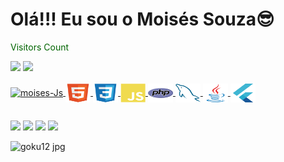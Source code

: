 <h1> Olá!!! Eu sou o Moisés Souza😎 </h1>
<div>
  <p style="color: darkgreen;" >Visitors Count</p> <img src="https://profile-counter.glitch.me/{moisessouzapy}/count.svg"/>
 <img height="180em" src="https://github-readme-stats.vercel.app/api?username=moisessouzapy&show_icons=true&theme=dark&include_all_commits=true&count_private=true"/>
</div>
 
 

<div align="center">
  <a href="https://github.com/moisessouzapy">
  
</div>
 
  <div style="display: inline_block"><br>
  <img align="center" alt="moises-Js" height="30" width="40" src="https://cdn.jsdelivr.net/gh/devicons/devicon/icons/python/python-original.svg" />
  <img align="center" alt="moises-HTML" height="30" width="40" src="https://raw.githubusercontent.com/devicons/devicon/master/icons/html5/html5-original.svg">
  <img align="center" alt="moises-CSS" height="30" width="40" src="https://raw.githubusercontent.com/devicons/devicon/master/icons/css3/css3-original.svg">
  <img align="center" alt="moises-Js" height="30" width="40" src="https://raw.githubusercontent.com/devicons/devicon/master/icons/javascript/javascript-plain.svg"> 
  <img align="center" alt="moises-php" height="30" width="40" src="https://raw.githubusercontent.com/devicons/devicon/master/icons/php/php-original.svg"> 
  <img align="center" alt="moises-mysql" height="30" width="40" src="https://raw.githubusercontent.com/devicons/devicon/master/icons/mysql/mysql-original.svg">
  <img align="center" alt="moises-java" height="30" width="40" src="https://raw.githubusercontent.com/devicons/devicon/master/icons/java/java-original.svg">
  <img align="center" alt="moises-java" height="30" width="40" src="https://raw.githubusercontent.com/devicons/devicon/master/icons/flutter/flutter-original.svg">
  </div>

  ##
  
<div> 
  <a href="https://instagram.com/devmoisessouza" target="_blank"><img src="https://img.shields.io/badge/-Instagram-%23E4405F?style=for-the-badge&logo=instagram&logoColor=white" target="_blank"></a>
  <a href = "mailto:moisessouza0204@gmail.com"><img src="https://img.shields.io/badge/-Gmail-%23333?style=for-the-badge&logo=gmail&logoColor=white" target="_blank"></a>
  <a href="https://www.linkedin.com/in/moisés-souza-67a69a216" target="_blank"><img src="https://img.shields.io/badge/-LinkedIn-%230077B5?style=for-the-badge&logo=linkedin&logoColor=white" target="_blank"></a>
  <a href = "https://steamcommunity.com/profiles/76561198128352755/"><img src="https://img.shields.io/badge/Steam-000000?style=for-the-badge&logo=steam&logoColor=white"target="_blank"></a>
  
  </div>

  
  
  
  
![goku12 jpg](https://user-images.githubusercontent.com/86939796/136083841-5a8f6615-0a5a-4295-967a-ed100518e189.png)
